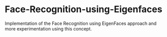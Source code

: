 # Face-Recognition-using-Eigenfaces
Implementation of the Face Recognition using EigenFaces approach and more experimentation using this concept.
